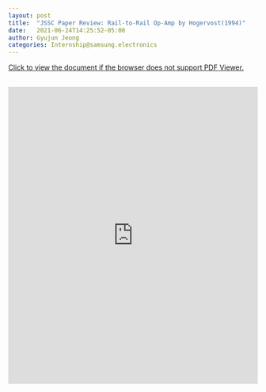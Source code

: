 ```yaml
---
layout: post
title:  "JSSC Paper Review: Rail-to-Rail Op-Amp by Hogervost(1994)"
date:   2021-06-24T14:25:52-05:00
author: Gyujun Jeong
categories: Internship@samsung.electronics
---
```



<a href="https://drive.google.com/file/d/1qbm1Q53fFgD-3BhA5qFsRRz08p0YGbuW/preview" target="_blank">Click to view the document if the browser does not support PDF Viewer.</a><br><br>
<iframe src="https://drive.google.com/file/d/1qbm1Q53fFgD-3BhA5qFsRRz08p0YGbuW/preview" style="width:100%; height:600px;" frameborder="0"></iframe>
